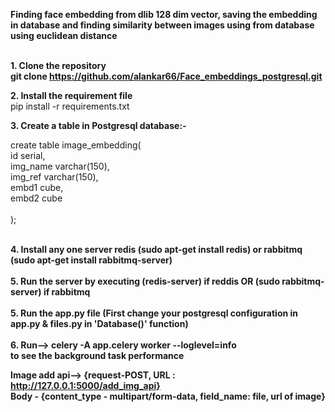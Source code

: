 <b> Finding face embedding from dlib 128 dim vector, saving the embedding in database and finding similarity between images using from database using euclidean distance</b><br><br>

<b> 1. Clone the repository<br>
  git clone https://github.com/alankar66/Face_embeddings_postgresql.git</b><br>

<b> 2. Install the requirement file</b><br>
     pip install -r requirements.txt<br>

<b> 3. Create a table in Postgresql database:-</b><br>

create table image_embedding(<br>
id serial,<br>
img_name varchar(150),<br>
img_ref varchar(150),	<br>
embd1 cube,<br>
embd2 cube<br>	
);
<br><br>

<b> 4. Install any one server redis (sudo apt-get install redis) or rabbitmq (sudo apt-get install rabbitmq-server)</b>
<br><br>
<b> 5. Run the server by executing (redis-server) if reddis OR (sudo rabbitmq-server) if rabbitmq
<br><br>
<b> 5. Run the app.py file </b> (First change your postgresql configuration in app.py & files.py in 'Database()' function)
<br><br>
<b> 6. Run-->  celery -A app.celery worker --loglevel=info
<br> to see the background task performance</b>    

<b>Image add api-->  {request-POST,  URL : http://127.0.0.1:5000/add_img_api}
<br>                 Body - {content_type - multipart/form-data, field_name: file, url of image}

